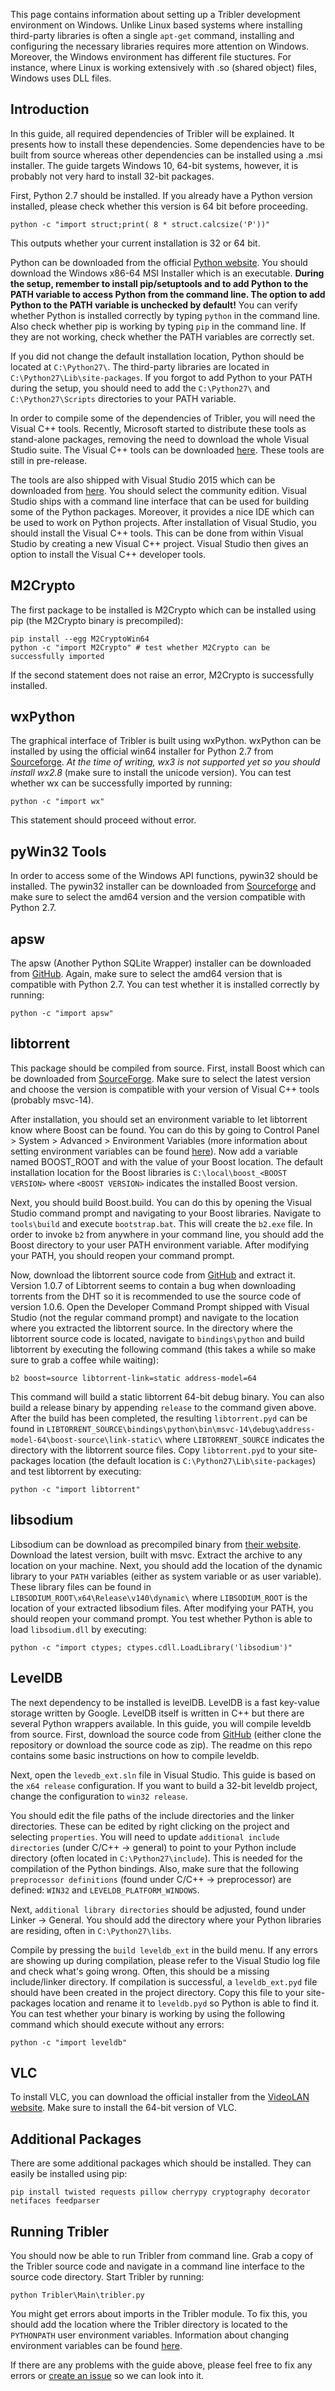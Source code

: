 This page contains information about setting up a Tribler development environment on Windows. Unlike Linux based systems where installing third-party libraries is often a single `apt-get` command, installing and configuring the necessary libraries requires more attention on Windows. Moreover, the Windows environment has different file stuctures. For instance, where Linux is working extensively with .so (shared object) files, Windows uses DLL files.

## Introduction
In this guide, all required dependencies of Tribler will be explained. It presents how to install these dependencies. Some dependencies have to be built from source whereas other dependencies can be installed using a .msi installer. The guide targets Windows 10, 64-bit systems, however, it is probably not very hard to install 32-bit packages.

First, Python 2.7 should be installed. If you already have a Python version installed, please check whether this version is 64 bit before proceeding.

```
python -c "import struct;print( 8 * struct.calcsize('P'))"
```

This outputs whether your current installation is 32 or 64 bit.

Python can be downloaded from the official [Python website](https://www.python.org/downloads/release/python-2710/). You should download the Windows x86-64 MSI Installer which is an executable. **During the setup, remember to install pip/setuptools and to add Python to the PATH variable to access Python from the command line. The option to add Python to the PATH variable is unchecked by default!** You can verify whether Python is installed correctly by typing `python` in the command line. Also check whether pip is working by typing `pip` in the command line. If they are not working, check whether the PATH variables are correctly set.

If you did not change the default installation location, Python should be located at `C:\Python27\`. The third-party libraries are located in `C:\Python27\Lib\site-packages`. If you forgot to add Python to your PATH during the setup, you should need to add the  `C:\Python27\` and `C:\Python27\Scripts` directories to your PATH variable.

In order to compile some of the dependencies of Tribler, you will need the Visual C++ tools. Recently, Microsoft started to distribute these tools as stand-alone packages, removing the need to download the whole Visual Studio suite. The Visual C++ tools can be downloaded [here](http://blogs.msdn.com/b/vcblog/archive/2015/11/02/announcing-visual-c-build-tools-2015-standalone-c-tools-for-build-environments.aspx). These tools are still in pre-release.

The tools are also shipped with Visual Studio 2015 which can be downloaded from [here](https://www.visualstudio.com/downloads/download-visual-studio-vs). You should select the community edition. Visual Studio ships with a command line interface that can be used for building some of the Python packages. Moreover, it provides a nice IDE which can be used to work on Python projects. After installation of Visual Studio, you should install the Visual C++ tools. This can be done from within Visual Studio by creating a new Visual C++ project. Visual Studio then gives an option to install the Visual C++ developer tools.

## M2Crypto
The first package to be installed is M2Crypto which can be installed using pip (the M2Crypto binary is precompiled):

```
pip install --egg M2CryptoWin64
python -c "import M2Crypto" # test whether M2Crypto can be successfully imported
```

If the second statement does not raise an error, M2Crypto is successfully installed.

## wxPython
The graphical interface of Tribler is built using wxPython. wxPython can be installed by using the official win64 installer for Python 2.7 from [Sourceforge](http://sourceforge.net/projects/wxpython/files/wxPython). *At the time of writing, wx3 is not supported yet so you should install wx2.8* (make sure to install the unicode version). You can test whether wx can be successfully imported by running:

```
python -c "import wx"
```

This statement should proceed without error.

## pyWin32 Tools
In order to access some of the Windows API functions, pywin32 should be installed. The pywin32 installer can be downloaded from [Sourceforge](http://sourceforge.net/projects/pywin32/files/pywin32/) and make sure to select the amd64 version and the version compatible with Python 2.7.

## apsw
The apsw (Another Python SQLite Wrapper) installer can be downloaded from [GitHub](https://github.com/rogerbinns/apsw/releases). Again, make sure to select the amd64 version that is compatible with Python 2.7. You can test whether it is installed correctly by running:

```
python -c "import apsw"
```

## libtorrent
This package should be compiled from source. First, install Boost which can be downloaded from [SourceForge](http://sourceforge.net/projects/boost/files/boost-binaries/). Make sure to select the latest version and choose the version is compatible with your version of Visual C++ tools (probably msvc-14).

After installation, you should set an environment variable to let libtorrent know where Boost can be found. You can do this by going to Control Panel > System > Advanced > Environment Variables (more information about setting environment variables can be found [here](http://www.computerhope.com/issues/ch000549.htm)). Now add a variable named BOOST_ROOT and with the value of your Boost location. The default installation location for the Boost libraries is `C:\local\boost_<BOOST VERSION>` where `<BOOST VERSION>` indicates the installed Boost version.

Next, you should build Boost.build. You can do this by opening the Visual Studio command prompt and navigating to your Boost libraries. Navigate to `tools\build` and execute `bootstrap.bat`. This will create the `b2.exe` file. In order to invoke `b2` from anywhere in your command line, you should add the Boost directory to your user PATH environment variable. After modifying your PATH, you should reopen your command prompt.

Now, download the libtorrent source code from [GitHub](https://github.com/arvidn/libtorrent/releases) and extract it. Version 1.0.7 of Libtorrent seems to contain a bug when downloading torrents from the DHT so it is recommended to use the source code of version 1.0.6. Open the Developer Command Prompt shipped with Visual Studio (not the regular command prompt) and navigate to the location where you extracted the libtorrent source. In the directory where the libtorrent source code is located, navigate to `bindings\python` and build libtorrent by executing the following command (this takes a while so make sure to grab a coffee while waiting):

```
b2 boost=source libtorrent-link=static address-model=64
```

This command will build a static libtorrent 64-bit debug binary. You can also build a release binary by appending `release` to the command given above. After the build has been completed, the resulting `libtorrent.pyd` can be found in `LIBTORRENT_SOURCE\bindings\python\bin\msvc-14\debug\address-model-64\boost-source\link-static\` where `LIBTORRENT_SOURCE` indicates the directory with the libtorrent source files. Copy `libtorrent.pyd` to your site-packages location (the default location is `C:\Python27\Lib\site-packages`) and test libtorrent by executing:

```
python -c "import libtorrent"
```

## libsodium
Libsodium can be download as precompiled binary from [their website](https://download.libsodium.org/libsodium/releases/). Download the latest version, built with msvc. Extract the archive to any location on your machine. Next, you should add the location of the dynamic library to your `PATH` variables (either as system variable or as user variable). These library files can be found in `LIBSODIUM_ROOT\x64\Release\v140\dynamic\` where `LIBSODIUM_ROOT` is the location of your extracted libsodium files. After modifying your PATH, you should reopen your command prompt. You test whether Python is able to load `libsodium.dll` by executing:

```
python -c "import ctypes; ctypes.cdll.LoadLibrary('libsodium')"
```

## LevelDB
The next dependency to be installed is levelDB. LevelDB is a fast key-value storage written by Google. LevelDB itself is written in C++ but there are several Python wrappers available. In this guide, you will compile leveldb from source. First, download the source code from [GitHub](https://github.com/happynear/py-leveldb-windows) (either clone the repository or download the source code as zip). The readme on this repo contains some basic instructions on how to compile leveldb.

Next, open the `levedb_ext.sln` file in Visual Studio. This guide is based on the `x64 release` configuration. If you want to build a 32-bit leveldb project, change the configuration to `win32 release`.

You should edit the file paths of the include directories and the linker directories. These can be edited by right clicking on the project and selecting `properties`. You will need to update `additional include directories` (under C/C++ -> general) to point to your Python include directory (often located in `C:\Python27\include`). This is needed for the compilation of the Python bindings. Also, make sure that the following `preprocessor definitions` (found under C/C++ -> preprocessor) are defined: `WIN32` and `LEVELDB_PLATFORM_WINDOWS`.

Next, `additional library directories` should be adjusted, found under Linker -> General. You should add the directory where your Python libraries are residing, often in `C:\Python27\libs`.

Compile by pressing the `build leveldb_ext` in the build menu. If any errors are showing up during compilation, please refer to the Visual Studio log file and check what's going wrong. Often, this should be a missing include/linker directory. If compilation is successful, a `leveldb_ext.pyd` file should have been created in the project directory. Copy this file to your site-packages location and rename it to `leveldb.pyd` so Python is able to find it. You can test whether your binary is working by using the following command which should execute without any errors:

```
python -c "import leveldb"
```

## VLC
To install VLC, you can download the official installer from the [VideoLAN website](http://www.videolan.org/vlc/download-windows.html). Make sure to install the 64-bit version of VLC.

## Additional Packages
There are some additional packages which should be installed. They can easily be installed using pip:

```
pip install twisted requests pillow cherrypy cryptography decorator netifaces feedparser
```

## Running Tribler
You should now be able to run Tribler from command line. Grab a copy of the Tribler source code and navigate in a command line interface to the source code directory. Start Tribler by running:

```
python Tribler\Main\tribler.py
```

You might get errors about imports in the Tribler module. To fix this, you should add the location where the Tribler directory is located to the `PYTHONPATH` user environment variables. Information about changing environment variables can be found [here](http://www.computerhope.com/issues/ch000549.htm).

If there are any problems with the guide above, please feel free to fix any errors or [create an issue](https://github.com/Tribler/tribler/issues/new) so we can look into it.
